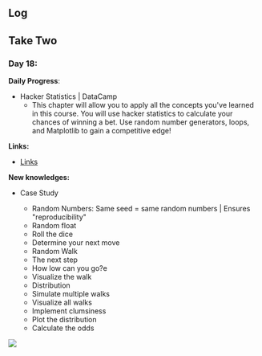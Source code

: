 
## Log


## Take Two

### Day 18:

**Daily Progress**: 
-  Hacker Statistics | DataCamp
    - This chapter will allow you to apply all the concepts you've learned in this course. You will use hacker statistics to calculate your chances of winning a bet. Use random number generators, loops, and Matplotlib to gain a competitive edge!


**Links:** 
- [Links](https://www.datacamp.com/courses/intermediate-python-for-data-science)

**New knowledges:** 

- Case Study

     - Random Numbers: Same seed = same random numbers | Ensures "reproducibility"
     - Random float
     - Roll the dice
     - Determine your next move
     - Random Walk
     - The next step
     - How low can you go?e
     - Visualize the walk
     - Distribution
     - Simulate multiple walks
     - Visualize all walks
     - Implement clumsiness
     - Plot the distribution
     - Calculate the odds


![](https://i.imgur.com/7OmhGd1.png)

